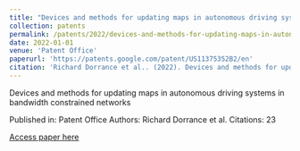 ```yaml
---
title: "Devices and methods for updating maps in autonomous driving systems in bandwidth constrained networks"
collection: patents
permalink: /patents/2022/devices-and-methods-for-updating-maps-in-autonomou
date: 2022-01-01
venue: 'Patent Office'
paperurl: 'https://patents.google.com/patent/US11375352B2/en'
citation: 'Richard Dorrance et al.. (2022). Devices and methods for updating maps in autonomous driving systems in bandwidth constrained networks. Patent Office.'
---
```


Devices and methods for updating maps in autonomous driving systems in bandwidth constrained networks

Published in: Patent Office
Authors: Richard Dorrance et al.
Citations: 23

[Access paper here](https://patents.google.com/patent/US11375352B2/en)
